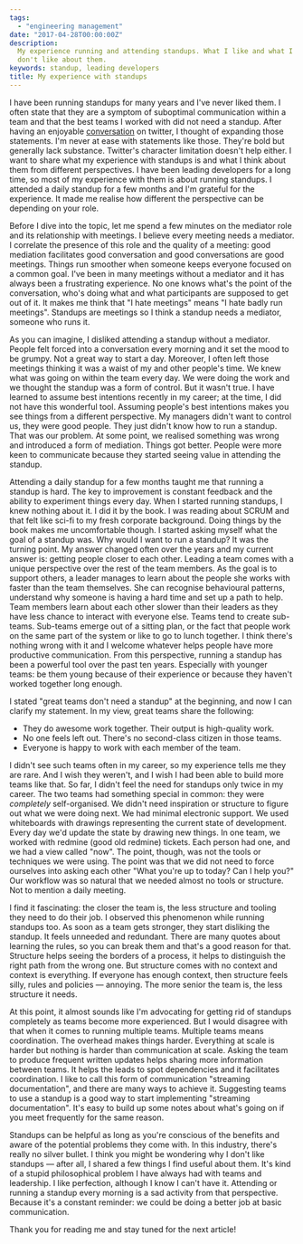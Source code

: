 ```yaml
---
tags:
  - "engineering management"
date: "2017-04-28T00:00:00Z"
description:
  My experience running and attending standups. What I like and what I
  don't like about them.
keywords: standup, leading developers
title: My experience with standups
---
```


I have been running standups for many years and I've never liked them. I often
state that they are a symptom of suboptimal communication within a team and that
the best teams I worked with did not need a standup. After having an enjoyable
[conversation](https://twitter.com/herval/status/843847319074168837) on twitter,
I thought of expanding those statements. I'm never at ease with statements like
those. They're bold but generally lack substance. Twitter's character limitation
doesn't help either. I want to share what my experience with standups is and
what I think about them from different perspectives. I have been leading
developers for a long time, so most of my experience with them is about running
standups. I attended a daily standup for a few months and I'm grateful for the
experience. It made me realise how different the perspective can be depending on
your role.

Before I dive into the topic, let me spend a few minutes on the mediator role
and its relationship with meetings. I believe every meeting needs a mediator. I
correlate the presence of this role and the quality of a meeting: good mediation
facilitates good conversation and good conversations are good meetings. Things
run smoother when someone keeps everyone focused on a common goal. I've been in
many meetings without a mediator and it has always been a frustrating
experience. No one knows what's the point of the conversation, who's doing what
and what participants are supposed to get out of it. It makes me think that "I
hate meetings" means "I hate badly run meetings". Standups are meetings so I
think a standup needs a mediator, someone who runs it.

As you can imagine, I disliked attending a standup without a mediator. People
felt forced into a conversation every morning and it set the mood to be grumpy.
Not a great way to start a day. Moreover, I often left those meetings thinking
it was a waist of my and other people's time. We knew what was going on within
the team every day. We were doing the work and we thought the standup was a form
of control. But it wasn't true. I have learned to assume best intentions
recently in my career; at the time, I did not have this wonderful tool. Assuming
people's best intentions makes you see things from a different perspective. My
managers didn't want to control us, they were good people. They just didn't know
how to run a standup. That was our problem. At some point, we realised something
was wrong and introduced a form of mediation. Things got better. People were
more keen to communicate because they started seeing value in attending the
standup.

Attending a daily standup for a few months taught me that running a standup is
hard. The key to improvement is constant feedback and the ability to experiment
things every day. When I started running standups, I knew nothing about it. I
did it by the book. I was reading about SCRUM and that felt like sci-fi to my
fresh corporate background. Doing things by the book makes me uncomfortable
though. I started asking myself what the goal of a standup was. Why would I
want to run a standup? It was the turning point. My answer changed often over
the years and my current answer is: getting people closer to each other. Leading
a team comes with a unique perspective over the rest of the team members. As the
goal is to support others, a leader manages to learn about the people she works
with faster than the team themselves. She can recognise behavioural patterns,
understand why someone is having a hard time and set up a path to help. Team
members learn about each other slower than their leaders as they have less
chance to interact with everyone else. Teams tend to create sub-teams. Sub-teams
emerge out of a sitting plan, or the fact that people work on the same part of
the system or like to go to lunch together. I think there's nothing wrong with
it and I welcome whatever helps people have more productive communication. From
this perspective, running a standup has been a powerful tool over the past ten
years. Especially with younger teams: be them young because of their experience
or because they haven't worked together long enough.

I stated "great teams don't need a standup" at the beginning, and now I can
clarify my statement. In my view, great teams share the following:

- They do awesome work together. Their output is high-quality work.
- No one feels left out. There's no second-class citizen in those teams.
- Everyone is happy to work with each member of the team.

I didn't see such teams often in my career, so my experience tells me they are
rare. And I wish they weren't, and I wish I had been able to build more teams
like that. So far, I didn't feel the need for standups only twice in my career.
The two teams had something special in common: they were _completely_
self-organised. We didn't need inspiration or structure to figure out what we
were doing next. We had minimal electronic support. We used whiteboards with
drawings representing the current state of development. Every day we'd update
the state by drawing new things. In one team, we worked with redmine (good old
redmine) tickets. Each person had one, and we had a view called "now". The
point, though, was not the tools or techniques we were using. The point was that
we did not need to force ourselves into asking each other "What you're up to
today? Can I help you?" Our workflow was so natural that we needed almost no
tools or structure. Not to mention a daily meeting.

I find it fascinating: the closer the team is, the less structure and tooling
they need to do their job. I observed this phenomenon while running standups
too. As soon as a team gets stronger, they start disliking the standup. It feels
unneeded and redundant. There are many quotes about learning the rules, so you
can break them and that's a good reason for that. Structure helps seeing the
borders of a process, it helps to distinguish the right path from the wrong one.
But structure comes with no context and context is everything. If everyone has
enough context, then structure feels silly, rules and policies — annoying. The
more senior the team is, the less structure it needs.

At this point, it almost sounds like I'm advocating for getting rid of standups
completely as teams become more experienced. But I would disagree with that when
it comes to running multiple teams. Multiple teams means coordination. The
overhead makes things harder. Everything at scale is harder but nothing is
harder than communication at scale. Asking the team to produce frequent written
updates helps sharing more information between teams. It helps the leads to spot
dependencies and it facilitates coordination. I like to call this form of
communication "streaming documentation", and there are many ways to achieve it.
Suggesting teams to use a standup is a good way to start implementing "streaming
documentation". It's easy to build up some notes about what's going on if you
meet frequently for the same reason.

Standups can be helpful as long as you're conscious of the benefits and aware of
the potential problems they come with. In this industry, there's really no
silver bullet. I think you might be wondering why I don't like standups — after
all, I shared a few things I find useful about them. It's kind of a stupid
philosophical problem I have always had with teams and leadership. I like
perfection, although I know I can't have it. Attending or running a standup
every morning is a sad activity from that perspective. Because it's a constant
reminder: we could be doing a better job at basic communication.

Thank you for reading me and stay tuned for the next article!

